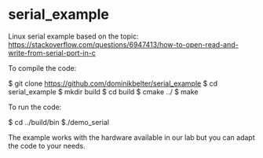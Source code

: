 # serial_example
Linux serial example based on the topic:
https://stackoverflow.com/questions/6947413/how-to-open-read-and-write-from-serial-port-in-c

To compile the code:

$ git clone https://github.com/dominikbelter/serial_example
$ cd serial_example
$ mkdir build
$ cd build
$ cmake ../
$ make

To run the code:

$ cd ../build/bin
$./demo_serial

The example works with the hardware available in our lab but you can adapt the code to your needs.
